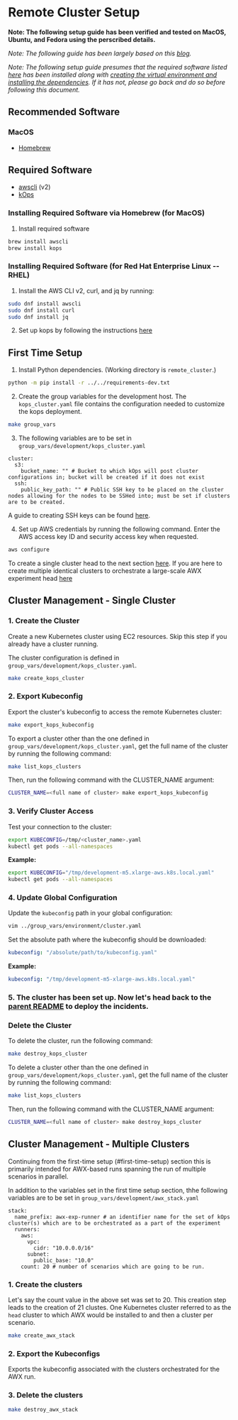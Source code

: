 # Remote Cluster Setup

__Note: The following setup guide has been verified and tested on MacOS, Ubuntu, and Fedora using the perscribed details.__

_Note: The following guide has been largely based on this [blog](https://aws.amazon.com/blogs/compute/kubernetes-clusters-aws-kops/)._

_Note: The following setup guide presumes that the required software listed [here](../../README.md#required-software) has been installed along with [creating the virtual environment and installing the dependencies](../../README.md#installing-dependencies). If it has not, please go back and do so before following this document._

## Recommended Software

### MacOS

- [Homebrew](https://brew.sh/)

## Required Software

- [awscli](https://docs.aws.amazon.com/cli/latest/userguide/getting-started-install.html) (v2)
- [kOps](https://kops.sigs.k8s.io/getting_started/install/)

### Installing Required Software via Homebrew (for MacOS)

1. Install required software
```bash
brew install awscli
brew install kops
```

### Installing Required Software (for Red Hat Enterprise Linux -- RHEL)

1. Install the AWS CLI v2, curl, and jq by running:
```bash
sudo dnf install awscli
sudo dnf install curl
sudo dnf install jq
```
2. Set up kops by following the instructions [here](https://kops.sigs.k8s.io/getting_started/install/#linux)


## First Time Setup

1. Install Python dependencies. (Working directory is `remote_cluster`.)
```bash
python -m pip install -r ../../requirements-dev.txt
```

2. Create the group variables for the development host. The `kops_cluster.yaml` file contains the configuration needed to customize the kops deployment.
```bash
make group_vars
```

3. The following variables are to be set in `group_vars/development/kops_cluster.yaml`
```
cluster:
  s3:
    bucket_name: "" # Bucket to which kOps will post cluster configurations in; bucket will be created if it does not exist
  ssh:
    public_key_path: "" # Public SSH key to be placed on the cluster nodes allowing for the nodes to be SSHed into; must be set if clusters are to be created.
```
A guide to creating SSH keys can be found [here](https://docs.github.com/en/authentication/connecting-to-github-with-ssh/generating-a-new-ssh-key-and-adding-it-to-the-ssh-agent).

4. Set up AWS credentials by running the following command. Enter the AWS access key ID and security access key when requested.
```bash
aws configure
```

To create a single cluster head to the next section [here](#cluster-management---single-cluster). If you are here to create multiple identical clusters to orchestrate a large-scale AWX experiment head [here](#cluster-management---multiple-cluster)

## Cluster Management - Single Cluster

### 1. Create the Cluster
Create a new Kubernetes cluster using EC2 resources. Skip this step if you already have a cluster running.

The cluster configuration is defined in `group_vars/development/kops_cluster.yaml`.

```bash
make create_kops_cluster
```

### 2. Export Kubeconfig
Export the cluster's kubeconfig to access the remote Kubernetes cluster:

```bash
make export_kops_kubeconfig
```

To export a cluster other than the one defined in `group_vars/development/kops_cluster.yaml`, get the full name of the cluster by running the following command:

```bash
make list_kops_clusters
```

Then, run the following command with the CLUSTER_NAME argument:

```bash
CLUSTER_NAME=<full name of cluster> make export_kops_kubeconfig
```

### 3. Verify Cluster Access
Test your connection to the cluster:

```bash
export KUBECONFIG=/tmp/<cluster_name>.yaml
kubectl get pods --all-namespaces
```

**Example:**
```bash
export KUBECONFIG="/tmp/development-m5.xlarge-aws.k8s.local.yaml"
kubectl get pods --all-namespaces
```

### 4. Update Global Configuration
Update the `kubeconfig` path in your global configuration:

```bash
vim ../group_vars/environment/cluster.yaml
```

Set the absolute path where the kubeconfig should be downloaded:
```yaml
kubeconfig: "/absolute/path/to/kubeconfig.yaml"
```

**Example:**
```yaml
kubeconfig: "/tmp/development-m5-xlarge-aws.k8s.local.yaml"
```

### 5. The cluster has been set up. Now let's head back to the [parent README](../../README.md#running-incident-scenarios---quick-start) to deploy the incidents.

### Delete the Cluster
To delete the cluster, run the following command:

```bash
make destroy_kops_cluster
```

To delete a cluster other than the one defined in `group_vars/development/kops_cluster.yaml`, get the full name of the cluster by running the following command:

```bash
make list_kops_clusters
```

Then, run the following command with the CLUSTER_NAME argument:

```bash
CLUSTER_NAME=<full name of cluster> make destroy_kops_cluster
```

## Cluster Management - Multiple Clusters

Continuing from the first-time setup (#first-time-setup) section this is primarily intended for AWX-based runs spanning the run of multiple scenarios in parallel.

In addition to the variables set in the first time setup section, thhe following variables are to be set in `group_vars/development/awx_stack.yaml`
```
stack:
  name_prefix: awx-exp-runner # an identifier name for the set of kOps cluster(s) which are to be orchestrated as a part of the experiment
  runners:
    aws:
      vpc:
        cidr: "10.0.0.0/16"
      subnet:
        public_base: "10.0"
    count: 20 # number of scenarios which are going to be run.
```

### 1. Create the clusters

Let's say the count value in the above set was set to 20. This creation step leads to the creation of 21 clustes. One Kubernetes cluster referred to as the `head` cluster to which AWX would be installed to and then a cluster per scenario.

```bash
make create_awx_stack
```

### 2. Export the Kubeconfigs

Exports the kubeconfig associated with the clusters orchestrated for the AWX run.

### 3. Delete the clusters

```bash
make destroy_awx_stack
```